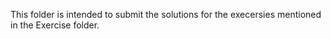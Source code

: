 This folder is intended to submit the solutions for the execersies mentioned in the Exercise folder.
